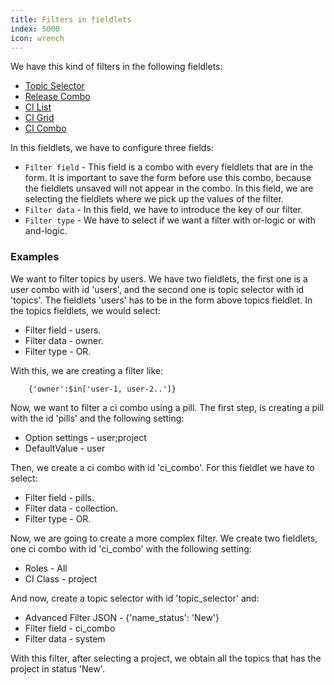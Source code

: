 ```yaml
---
title: Filters in fieldlets
index: 5000
icon: wrench
---
```


We have this kind of filters in the following fieldlets:

- [Topic Selector](rules/palette/fieldlets/topic-selector)
- [Release Combo](rules/palette/fieldlets/release-combo)
- [CI List](rules/palette/fieldlets/ci-list)
- [CI Grid](rules/palette/fieldlets/ci-grid)
- [CI Combo](rules/palette/fieldlets/ci-combo)

In this fieldlets, we have to configure three fields:

- `Filter field` - This field is a combo with every fieldlets that are in the form. It is important
	to save the form before use this combo, because the fieldlets unsaved will not
	appear in the combo.
	In this field, we are selecting the fieldlets where we pick up the values of the filter.
- `Filter data` - In this field, we have to introduce the key of our filter.
- `Filter type` - We have to select if we want a filter with or-logic or with and-logic.

### Examples

We want to filter topics by users. We have two fieldlets, the first one is a user combo with id 'users',
and the second one is topic selector with id 'topics'.
The fieldlets 'users' has to be in the form above topics fieldlet.
In the topics fieldlets, we would select:

- Filter field - users.
- Filter data - owner.
- Filter type - OR.

With this, we are creating a filter like:

		{'owner':$in['user-1, user-2..']}

Now, we want to filter a ci combo using a pill. The first step, is creating a pill with the id 'pills' and the following setting:

- Option settings - user;project
- DefaultValue - user

Then, we create a ci combo with id 'ci_combo'. For this fieldlet we have to select:

- Filter field - pills.
- Filter data - collection.
- Filter type - OR.

Now, we are going to create a more complex filter. We create two fieldlets, one ci combo  with id 'ci_combo' with the following setting:

- Roles - All
- CI Class - project

And now, create a topic selector with id 'topic_selector' and:

- Advanced Filter JSON - {'name_status': 'New'}
- Filter field - ci_combo
- Filter data - system

With this filter, after selecting a project, we obtain all the topics that has the project in status 'New'.

